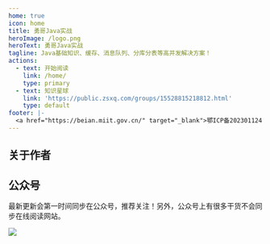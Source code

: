 ```yaml
---
home: true
icon: home
title: 勇哥Java实战
heroImage: /logo.png
heroText: 勇哥Java实战
tagline: Java基础知识、缓存、消息队列、分库分表等高并发解决方案！
actions:
  - text: 开始阅读
    link: /home/
    type: primary
  - text: 知识星球
    link: 'https://public.zsxq.com/groups/15528815218812.html'
    type: default
footer: |-
  <a href="https://beian.miit.gov.cn/" target="_blank">鄂ICP备2023011240号-1</a> | 主题: <a href="https://vuepress-theme-hope.github.io/v2/" target="_blank">VuePress Theme Hope</a>
---
```


## 关于作者

<!--- [我曾经也是网瘾少年](./about-the-author/internet-addiction-teenager.md)-->
<!--- [害，毕业三年了！](./about-the-author/my-college-life.md)-->
<!--- [我的知识星球快 3 岁了！](./about-the-author/zhishixingqiu-two-years.md)-->
<!--- [坚持写技术博客六年了](./about-the-author/writing-technology-blog-six-years.md)-->

<!--## 知识星球-->

<!--对于准备面试的同学来说，强烈推荐我创建的一个纯粹的[Java 面试知识星球](./about-the-author/zhishixingqiu-two-years.md)，干货非常多，学习氛围也很不错！-->

<!--下面是星球提供的部分服务（点击下方图片即可获取知识星球的详细介绍）：-->

<!--[![星球服务](https://oss.javaguide.cn/xingqiu/xingqiufuwu.png)](./about-the-author/zhishixingqiu-two-years.md)-->

## 公众号

最新更新会第一时间同步在公众号，推荐关注！另外，公众号上有很多干货不会同步在线阅读网站。

![](https://javayong.cn/pics/shipinhao/gongzhonghaonew.png)

